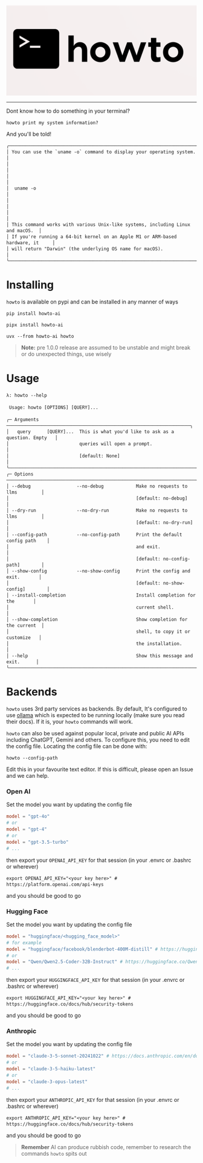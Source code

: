 <p align="center">
 <picture>
  <img alt="howto logo" src="https://github.com/GitToby/howto-ai/raw/main/docs/assets/logo.png">
</picture>
</p>

---

Dont know how to do something in your terminal?

```
howto print my system information?
```

And you'll be told!

```
╭────────────────────────────────────────────────────────────────────────────────╮
│ You can use the `uname -o` command to display your operating system.           │
│                                                                                │
│                                                                                │
│  uname -o                                                                      │
│                                                                                │
│                                                                                │
│ This command works with various Unix-like systems, including Linux and macOS.  │
│ If you're running a 64-bit kernel on an Apple M1 or ARM-based hardware, it     │
│ will return "Darwin" (the underlying OS name for macOS).                       │
╰────────────────────────────────────────────────────────────────────────────────╯
```

# Installing

`howto` is available on pypi and can be installed in any manner of ways

```shell
pip install howto-ai
```

```shell
pipx install howto-ai
```

```shell
uvx --from howto-ai howto
```

> **Note:** pre 1.0.0 release are assumed to be unstable and might break or do unexpected things, use wisely

# Usage

```shell
λ: howto --help           
                                                                                  
 Usage: howto [OPTIONS] [QUERY]...                                                
                                                                                  
╭─ Arguments ────────────────────────────────────────────────────────────────────╮
│   query      [QUERY]...  This is what you'd like to ask as a question. Empty   │
│                          queries will open a prompt.                           │
│                          [default: None]                                       │
╰────────────────────────────────────────────────────────────────────────────────╯
╭─ Options ──────────────────────────────────────────────────────────────────────╮
│ --debug                 --no-debug            Make no requests to llms         │
│                                               [default: no-debug]              │
│ --dry-run               --no-dry-run          Make no requests to llms         │
│                                               [default: no-dry-run]            │
│ --config-path           --no-config-path      Print the default config path    │
│                                               and exit.                        │
│                                               [default: no-config-path]        │
│ --show-config           --no-show-config      Print the config and exit.       │
│                                               [default: no-show-config]        │
│ --install-completion                          Install completion for the       │
│                                               current shell.                   │
│ --show-completion                             Show completion for the current  │
│                                               shell, to copy it or customize   │
│                                               the installation.                │
│ --help                                        Show this message and exit.      │
╰────────────────────────────────────────────────────────────────────────────────╯
```


# Backends

`howto` uses 3rd party services as backends. By default, It's configured to use [ollama](https://ollama.com/) which is
expected to be running locally (make sure you read their docs). If it is, your `howto` commands will work.

`howto` can also be used against popular local, private and public AI APIs including ChatGPT, Gemini and others. To
configure this, you need to edit the config file. Locating the config file can be done with:

```shell
howto --config-path
```

Edit this in your favourite text editor. If this is difficult, please open an Issue and we can help.

### Open AI

Set the model you want by updating the config file

```toml
model = "gpt-4o"
# or
model = "gpt-4"
# or
model = "gpt-3.5-turbo"
# ...
``` 

then export your `OPENAI_API_KEY` for that session (in your .envrc or .bashrc or wherever)

```shell
export OPENAI_API_KEY="<your key here>" # https://platform.openai.com/api-keys
```

and you should be good to go

### Hugging Face

Set the model you want by updating the config file

```toml
model = "huggingface/<hugging_face_model>"
# for example
model = "huggingface/facebook/blenderbot-400M-distill" # https://huggingface.co/facebook/blenderbot-400M-distill
# or
model = "Qwen/Qwen2.5-Coder-32B-Instruct" # https://huggingface.co/Qwen/Qwen2.5-Coder-32B-Instruct
# ...
``` 

then export your `HUGGINGFACE_API_KEY` for that session (in your .envrc or .bashrc or wherever)

```shell
export HUGGINGFACE_API_KEY="<your key here>" # https://huggingface.co/docs/hub/security-tokens
```

and you should be good to go

### Anthropic

Set the model you want by updating the config file

```toml
model = "claude-3-5-sonnet-20241022" # https://docs.anthropic.com/en/docs/about-claude/models
# or 
model = "claude-3-5-haiku-latest"
# or
model = "claude-3-opus-latest"
# ...
``` 

then export your `ANTHROPIC_API_KEY` for that session (in your .envrc or .bashrc or wherever)

```shell
export ANTHROPIC_API_KEY="<your key here>" # https://huggingface.co/docs/hub/security-tokens
```

and you should be good to go

> **Remember** AI can produce rubbish code, remember to research the commands `howto` spits out